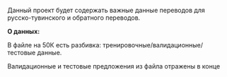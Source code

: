 Данный проект будет содержать важные данные переводов для русско-тувинского и обратного переводов.

**О данных:**

В файле на 50К есть разбивка: тренировочные/валидационные/тестовые данные.

Валидационные и тестовые предложения из файла отражены в конце
